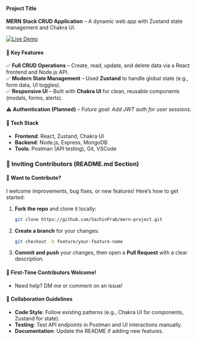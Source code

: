 #### **Project Title**  
**MERN Stack CRUD Application** – A dynamic web app with Zustand state management and Chakra UI.  

[![Live Demo](https://img.shields.io/badge/demo-live-brightgreen)](https://mern-project-zl0e.onrender.com)

#### **🔹 Key Features**  
✅ **Full CRUD Operations** – Create, read, update, and delete data via a React frontend and Node.js API.  
✅ **Modern State Management** – Used **Zustand** to handle global state (e.g., form data, UI toggles).  
✅ **Responsive UI** – Built with **Chakra UI** for clean, reusable components (modals, forms, alerts).  

⚠️ **Authentication (Planned)** – *Future goal: Add JWT auth for user sessions.*  

#### **🔹 Tech Stack**  
- **Frontend**: React, Zustand, Chakra UI
- **Backend**: Node.js, Express, MongoDB  
- **Tools**: Postman (API testing), Git, VSCode

### **🤝 Inviting Contributors (README.md Section)**  
#### **🔹 Want to Contribute?**  
I welcome improvements, bug fixes, or new features! Here’s how to get started:  

1. **Fork the repo** and clone it locally:  
   ```bash
   git clone https://github.com/SachinPrab/mern-project.git
   ```
   
2. **Create a branch** for your changes:  
   ```bash
   git checkout -b feature/your-feature-name
   ```  
3. **Commit and push** your changes, then open a **Pull Request** with a clear description.  

#### **🔹 First-Time Contributors Welcome!**  
- Need help? DM me or comment on an issue!  

#### **🔹 Collaboration Guidelines**  
- **Code Style**: Follow existing patterns (e.g., Chakra UI for components, Zustand for state).  
- **Testing**: Test API endpoints in Postman and UI interactions manually.  
- **Documentation**: Update the README if adding new features.


